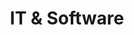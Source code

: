 ---
layout: classification
title: IT & Software
image: /img/classifications/it_software.jpeg
featured: true
applications: true
tags:
  - Development
  - Testing
  - Consulting
mentors:
  - ArunTejaGodavarthi
description:
  The industry includes a broad range of companies, offering a wide range of products and services, spanning personal computer operating systems and office productivity suites to network security applications to payroll processing services to information technology consulting and outsourcing services.
---